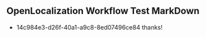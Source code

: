 ## OpenLocalization Workflow Test MarkDown
* 14c984e3-d26f-40a1-a9c8-8ed07496ce84 thanks!

<!--HONumber=Jul16_HO3-->


